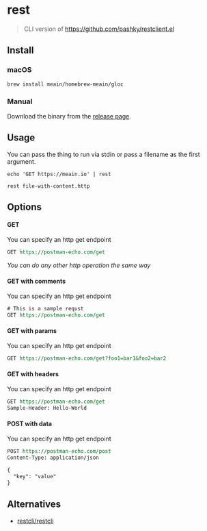 # rest

> CLI version of https://github.com/pashky/restclient.el

## Install

### macOS

```shell
brew install meain/homebrew-meain/gloc
```

### Manual

Download the binary from the [release page](https://github.com/meain/rest/releases).

## Usage

You can pass the thing to run via stdin or pass a filename as the first argument.

```shell
echo 'GET https://meain.io' | rest
```

```shell
rest file-with-content.http
```

## Options

#### GET

You can specify an http get endpoint

```rest
GET https://postman-echo.com/get
```

_You can do any other http operation the same way_

#### GET with comments

You can specify an http get endpoint

```rest
# This is a sample requst
GET https://postman-echo.com/get
```

#### GET with params

You can specify an http get endpoint

```rest
GET https://postman-echo.com/get?foo1=bar1&foo2=bar2
```

#### GET with headers

You can specify an http get endpoint

```rest
GET https://postman-echo.com/get
Sample-Header: Hello-World
```

#### POST with data

You can specify an http get endpoint

```rest
POST https://postman-echo.com/post
Content-Type: application/json

{
  "key": "value"
}
```

## Alternatives

- [restcli/restcli](https://github.com/restcli/restcli)
